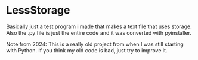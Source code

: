 # LessStorage
Basically just a test program i made that makes a text file that uses storage.
Also the .py file is just the entire code and it was converted with pyinstaller.

Note from 2024:
This is a really old project from when I was still starting with Python. If you think my old code is bad, just try to improve it.
